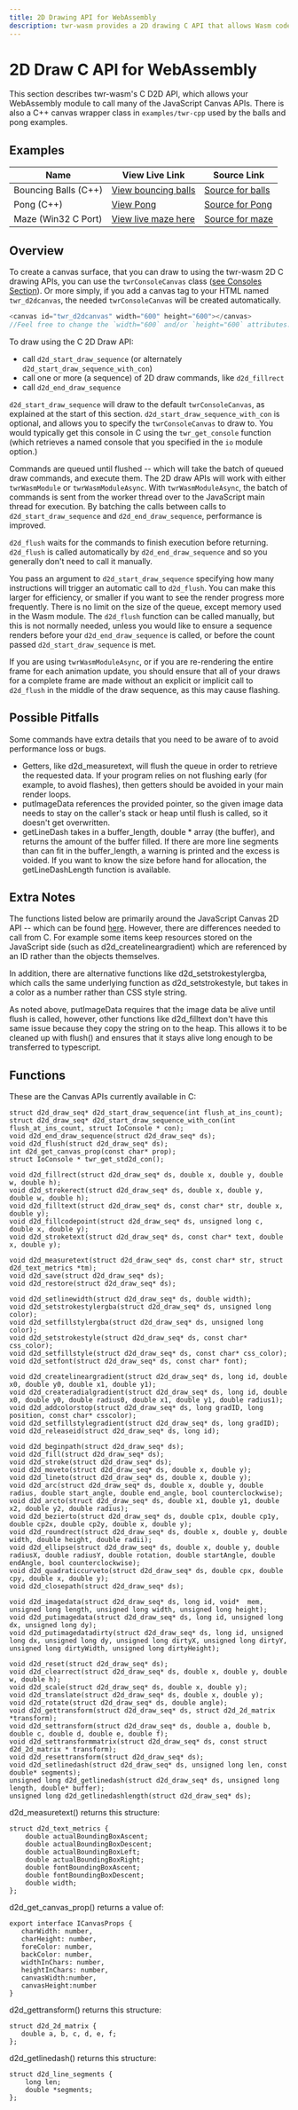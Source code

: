 ```yaml
---
title: 2D Drawing API for WebAssembly
description: twr-wasm provides a 2D drawing C API that allows Wasm code to call many JavaScript Canvas APIs.
---
```


# 2D Draw C API for WebAssembly

This section describes twr-wasm's C D2D API, which allows your WebAssembly module to call many of the JavaScript Canvas APIs.  There is also a C++ canvas wrapper class in `examples/twr-cpp` used by the balls and pong examples.

## Examples
| Name | View Live Link | Source Link |
| --------- | ------------ | ----------- |
| Bouncing Balls (C++) | [View bouncing balls](/examples/dist/balls/index.html) | [Source for balls](https://github.com/twiddlingbits/twr-wasm/tree/main/examples/balls) |
| Pong (C++) | [View Pong](/examples/dist/pong/index.html) | [Source for Pong](https://github.com/twiddlingbits/twr-wasm/tree/main/examples/pong) | 
| Maze (Win32 C Port) | [View live maze here](/examples/dist/maze/index.html) | [Source for maze](https://github.com/twiddlingbits/twr-wasm/tree/main/examples/maze) |


## Overview

To create a canvas surface, that you can draw to using the twr-wasm 2D C drawing APIs, you can use the `twrConsoleCanvas` class ([see Consoles Section](../gettingstarted/stdio.md)).  Or more simply, if you add a canvas tag to your HTML named `twr_d2dcanvas`, the needed `twrConsoleCanvas` will be created automatically.

~~~js
<canvas id="twr_d2dcanvas" width="600" height="600"></canvas>
//Feel free to change the `width="600` and/or `height="600` attributes.
~~~

To draw using the C 2D Draw API:

   - call `d2d_start_draw_sequence`  (or alternately `d2d_start_draw_sequence_with_con`)
   - call one or more (a sequence) of 2D draw commands, like `d2d_fillrect`
   - call `d2d_end_draw_sequence`

`d2d_start_draw_sequence` will draw to the default `twrConsoleCanvas`, as explained at the start of this section.  `d2d_start_draw_sequence_with_con` is optional, and allows you to specify the `twrConsoleCanvas` to draw to.  You would typically get this console in C using the `twr_get_console` function (which retrieves a named console that you specified in the `io` module option.)

 Commands are queued until flushed -- which will take the batch of queued draw commands, and execute them.  The 2D draw APIs will work with either `twrWasmModule` or `twrWasmModuleAsync`.   With `twrWasmModuleAsync`, the batch of commands is sent from the worker thread over to the JavaScript main thread for execution. By batching the calls between calls to `d2d_start_draw_sequence` and `d2d_end_draw_sequence`, performance is improved.

 `d2d_flush` waits for the commands to finish execution before returning.  `d2d_flush` is called automatically by `d2d_end_draw_sequence` and so you generally don't need to call it manually.

You pass an argument to `d2d_start_draw_sequence` specifying how many instructions will trigger an automatic call to `d2d_flush`.  You can make this larger for efficiency, or smaller if you want to see the render progress more frequently.  There is no limit on the size of the queue, except memory used in the Wasm module.  The `d2d_flush` function can be called manually, but this is not normally needed, unless you would like to ensure a sequence renders before your `d2d_end_draw_sequence` is called, or before the count passed `d2d_start_draw_sequence` is met.

If you are using `twrWasmModuleAsync`, or if you are re-rendering the entire frame for each animation update, you should ensure that all of your draws for a complete frame are made without an explicit or implicit call to `d2d_flush` in the middle of the draw sequence, as this may cause flashing.

## Possible Pitfalls
Some commands have extra details that you need to be aware of to avoid performance loss or bugs.

* Getters, like d2d_measuretext, will flush the queue in order to retrieve the requested data. If your program relies on not flushing early (for example, to avoid flashes), then getters should be avoided in your main render loops.
* putImageData references the provided pointer, so the given image data needs to stay on the caller's stack or heap until flush is called, so it doesn't get overwritten.
* getLineDash takes in a buffer_length, double * array (the buffer), and returns the amount of the buffer filled. If there are more line segments than can fit in the buffer_length, a warning is printed and the excess is voided. If you want to know the size before hand for allocation, the getLineDashLength function is available.

## Extra Notes
The functions listed below are primarily around the JavaScript Canvas 2D API -- which can be found [here](https://developer.mozilla.org/en-US/docs/Web/API/CanvasRenderingContext2D). However, there are differences needed to call from C.  For example some items keep resources stored on the JavaScript side (such as d2d_createlineargradient) which are referenced by an ID rather than the objects themselves.

In addition, there are alternative functions like d2d_setstrokestylergba,  which calls the same underlying function as d2d_setstrokestyle, but takes in a color as a number rather than CSS style string.

As noted above, putImageData requires that the image data be alive until flush is called, however, other functions like d2d_filltext don't have this same issue because they copy the string on to the heap. This allows it to be cleaned up with flush() and ensures that it stays alive long enough to be transferred to typescript.

## Functions
These are the Canvas APIs currently available in C:

~~~
struct d2d_draw_seq* d2d_start_draw_sequence(int flush_at_ins_count);
struct d2d_draw_seq* d2d_start_draw_sequence_with_con(int flush_at_ins_count, struct IoConsole * con);
void d2d_end_draw_sequence(struct d2d_draw_seq* ds);
void d2d_flush(struct d2d_draw_seq* ds);
int d2d_get_canvas_prop(const char* prop);
struct IoConsole * twr_get_std2d_con();

void d2d_fillrect(struct d2d_draw_seq* ds, double x, double y, double w, double h);
void d2d_strokerect(struct d2d_draw_seq* ds, double x, double y, double w, double h);
void d2d_filltext(struct d2d_draw_seq* ds, const char* str, double x, double y);
void d2d_fillcodepoint(struct d2d_draw_seq* ds, unsigned long c, double x, double y);
void d2d_stroketext(struct d2d_draw_seq* ds, const char* text, double x, double y);

void d2d_measuretext(struct d2d_draw_seq* ds, const char* str, struct d2d_text_metrics *tm);
void d2d_save(struct d2d_draw_seq* ds);
void d2d_restore(struct d2d_draw_seq* ds);

void d2d_setlinewidth(struct d2d_draw_seq* ds, double width);
void d2d_setstrokestylergba(struct d2d_draw_seq* ds, unsigned long color);
void d2d_setfillstylergba(struct d2d_draw_seq* ds, unsigned long color);
void d2d_setstrokestyle(struct d2d_draw_seq* ds, const char* css_color);
void d2d_setfillstyle(struct d2d_draw_seq* ds, const char* css_color);
void d2d_setfont(struct d2d_draw_seq* ds, const char* font);

void d2d_createlineargradient(struct d2d_draw_seq* ds, long id, double x0, double y0, double x1, double y1);
void d2d_createradialgradient(struct d2d_draw_seq* ds, long id, double x0, double y0, double radius0, double x1, double y1, double radius1);
void d2d_addcolorstop(struct d2d_draw_seq* ds, long gradID, long position, const char* csscolor);
void d2d_setfillstylegradient(struct d2d_draw_seq* ds, long gradID);
void d2d_releaseid(struct d2d_draw_seq* ds, long id);

void d2d_beginpath(struct d2d_draw_seq* ds);
void d2d_fill(struct d2d_draw_seq* ds);
void d2d_stroke(struct d2d_draw_seq* ds);
void d2d_moveto(struct d2d_draw_seq* ds, double x, double y);
void d2d_lineto(struct d2d_draw_seq* ds, double x, double y);
void d2d_arc(struct d2d_draw_seq* ds, double x, double y, double radius, double start_angle, double end_angle, bool counterclockwise);
void d2d_arcto(struct d2d_draw_seq* ds, double x1, double y1, double x2, double y2, double radius);
void d2d_bezierto(struct d2d_draw_seq* ds, double cp1x, double cp1y, double cp2x, double cp2y, double x, double y);
void d2d_roundrect(struct d2d_draw_seq* ds, double x, double y, double width, double height, double radii);
void d2d_ellipse(struct d2d_draw_seq* ds, double x, double y, double radiusX, double radiusY, double rotation, double startAngle, double endAngle, bool counterclockwise);
void d2d_quadraticcurveto(struct d2d_draw_seq* ds, double cpx, double cpy, double x, double y);
void d2d_closepath(struct d2d_draw_seq* ds);

void d2d_imagedata(struct d2d_draw_seq* ds, long id, void*  mem, unsigned long length, unsigned long width, unsigned long height);
void d2d_putimagedata(struct d2d_draw_seq* ds, long id, unsigned long dx, unsigned long dy);
void d2d_putimagedatadirty(struct d2d_draw_seq* ds, long id, unsigned long dx, unsigned long dy, unsigned long dirtyX, unsigned long dirtyY, unsigned long dirtyWidth, unsigned long dirtyHeight);

void d2d_reset(struct d2d_draw_seq* ds);
void d2d_clearrect(struct d2d_draw_seq* ds, double x, double y, double w, double h);
void d2d_scale(struct d2d_draw_seq* ds, double x, double y);
void d2d_translate(struct d2d_draw_seq* ds, double x, double y);
void d2d_rotate(struct d2d_draw_seq* ds, double angle);
void d2d_gettransform(struct d2d_draw_seq* ds, struct d2d_2d_matrix *transform);
void d2d_settransform(struct d2d_draw_seq* ds, double a, double b, double c, double d, double e, double f);
void d2d_settransformmatrix(struct d2d_draw_seq* ds, const struct d2d_2d_matrix * transform);
void d2d_resettransform(struct d2d_draw_seq* ds);
void d2d_setlinedash(struct d2d_draw_seq* ds, unsigned long len, const double* segments);
unsigned long d2d_getlinedash(struct d2d_draw_seq* ds, unsigned long length, double* buffer);
unsigned long d2d_getlinedashlength(struct d2d_draw_seq* ds);
~~~

d2d_measuretext() returns this structure:

~~~
struct d2d_text_metrics {
    double actualBoundingBoxAscent;
    double actualBoundingBoxDescent;
    double actualBoundingBoxLeft;
    double actualBoundingBoxRight;
    double fontBoundingBoxAscent;
    double fontBoundingBoxDescent;
    double width;
};
~~~


d2d_get_canvas_prop() returns a value of:

~~~
export interface ICanvasProps {
   charWidth: number,
   charHeight: number,
   foreColor: number,
   backColor: number,
   widthInChars: number,
   heightInChars: number,
   canvasWidth:number,
   canvasHeight:number
}

~~~

d2d_gettransform() returns this structure:
~~~
struct d2d_2d_matrix {
   double a, b, c, d, e, f;
};
~~~

d2d_getlinedash() returns this structure:
~~~
struct d2d_line_segments {
    long len;
    double *segments;
};
~~~